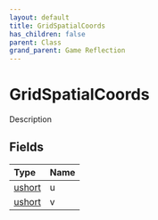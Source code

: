 ```yaml
---
layout: default
title: GridSpatialCoords
has_children: false
parent: Class
grand_parent: Game Reflection
---
```

# GridSpatialCoords
Description 

## Fields

| Type | Name |
|:----------|:--------------|
| [ushort](/riftbreaker-wiki/docs/game-reflection/enums/ushort/) | u |
| [ushort](/riftbreaker-wiki/docs/game-reflection/enums/ushort/) | v |

